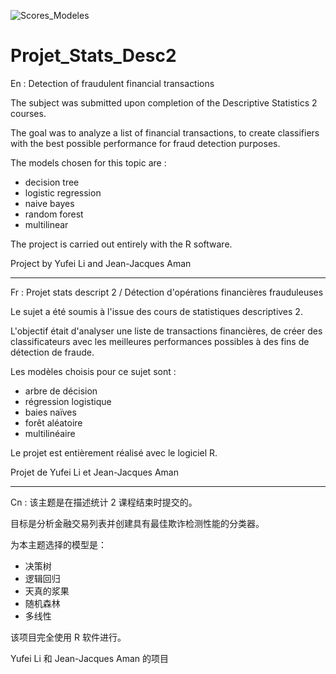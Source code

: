 ![Scores_Modeles](https://user-images.githubusercontent.com/79601509/171345798-135f7fb7-b769-45f3-afe8-397d35a51fc1.PNG)
# Projet_Stats_Desc2
En : Detection of fraudulent financial transactions

The subject was submitted upon completion of the Descriptive Statistics 2 courses.

The goal was to analyze a list of financial transactions, to create classifiers with the best possible performance for fraud detection purposes.

The models chosen for this topic are :
- decision tree
- logistic regression
- naive bayes
- random forest
- multilinear

The project is carried out entirely with the R software.

Project by Yufei Li and Jean-Jacques Aman

______________________________________________________________________________________________

Fr : Projet stats descript 2 / Détection d'opérations financières frauduleuses

Le sujet a été soumis à l'issue des cours de statistiques descriptives 2.

L'objectif était d'analyser une liste de transactions financières, de créer des classificateurs avec les meilleures performances possibles à des fins de détection de fraude.

Les modèles choisis pour ce sujet sont :
- arbre de décision
- régression logistique
- baies naïves
- forêt aléatoire
- multilinéaire

Le projet est entièrement réalisé avec le logiciel R.

Projet de Yufei Li et Jean-Jacques Aman

______________________________________________________________________________________________

Cn : 该主题是在描述统计 2 课程结束时提交的。

目标是分析金融交易列表并创建具有最佳欺诈检测性能的分类器。

为本主题选择的模型是：

- 决策树
- 逻辑回归
- 天真的浆果
- 随机森林
- 多线性

该项目完全使用 R 软件进行。

Yufei Li 和 Jean-Jacques Aman 的项目
